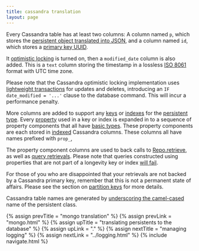 ```yaml
---
title: cassandra translation
layout: page
---
```


Every Cassandra table has at least two columns: A column named `p`,
which stores the [persistent object translated into JSON](json.html),
and a column named `id`, which stores a [primary key UUID](keys.html).

It [optimistic locking](../context/opt-lock.html) is turned on, then a
`modified_date` column is also added. This is a `text` column storing
the timestamp in a lossless [ISO
8061](https://en.wikipedia.org/wiki/ISO_8601) format with UTC time
zone.

Please note that the Cassandra optimistic locking implementation uses
[lightweight
transactions](http://docs.datastax.com/en/cassandra/2.0/cassandra/dml/dml_ltwt_transaction_c.html)
for updates and deletes, introducing an `IF date_modified = '...'`
clause to the database command. This will incur a performance penalty.

More columns are added to support any [keys](../ptype/keys.html) or
[indexes](../ptype/indexes.html) for the [persistent
type](../ptype). Every [property](../ptype/properties.html) used in a
key or index is expanded in to a sequence of property components that
all have [basic types](../basics.html). These property components are
each stored in
[indexed](https://docs.datastax.com/en/cql/3.1/cql/cql_reference/create_index_r.html)
Cassandra columns. These columns all have names prefixed with `prop_`, 

The property component columns are used to back calls to
[Repo.retrieve](../repo/retrieve.html), as well as [query
retrievals](../repo/query.html). Please note that queries constructed
using properties that are not part of a longevity key or index [will
fail](../repo/cassandra-query-limits.html).

For those of you who are disappointed that your retrievals are not
backed by a Cassandra primary key, remember that this is not a
permanent state of affairs. Please see the section on [partition
keys](keys.html) for more details.

Cassandra table names are generated by [underscoring the
camel-cased](http://longevityframework.github.io/longevity/scaladocs/emblem-latest/index.html#emblem.stringUtil$@camelToUnderscore(name:String):String)
name of the persistent class.

{% assign prevTitle = "mongo translation" %}
{% assign prevLink = "mongo.html" %}
{% assign upTitle = "translating persistents to the database" %}
{% assign upLink = "." %}
{% assign nextTitle = "managing logging" %}
{% assign nextLink = "../logging.html" %}
{% include navigate.html %}
